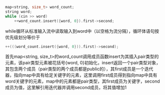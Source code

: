 ```c++
map<string, size_t> word_count;
string word;
while (cin >> word)
    ++word_count.insert({word, 0}).first->second;
```

while循环从标准输入流中读取输入到word中（以空格为流分隔），循环体语句按优先级划分等价于

```c++
++(((word_count.insert({word, 0})).first)->second);
```

首先map<string, size_t>的word_count调用成员函数insert为其插入pair类型的元素，该pair类型元素被花括号{word, 0}初始化，insert返回一个pair类型对象，其包含两个成员（pair类型的两个成员都是public的），其first成员是一个迭代器，指向map中具有给定关键字的元素，这里调用first成员得到指向map中具有word关键字的元素，map中的元素都是pair类型，其first成员为关键字，second成员为值，这里解引用迭代器并调用second成员，将其值增加1